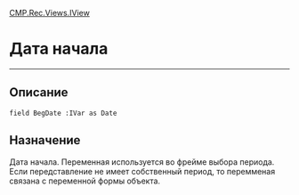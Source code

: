 ﻿---
Link: CMP.Rec.Views.IView.@BegDate
---

<!---  Навигация
[Имя проекта](#) :
-->
[CMP.Rec.Views.IView](Default)

# Дата начала
---

## Описание

    field BegDate :IVar as Date

<!--
## Аргументы{#Args}

### Аргумент1

Описание аргумента 1
-->

## Назначение

Дата начала. Переменная используется во фрейме выбора периода.
Если передставление не имеет собственный период, то перемменая связана с переменной формы объекта.

<!--
## Пример

    MP.Rec.Views.IView.BegDate...
-->

